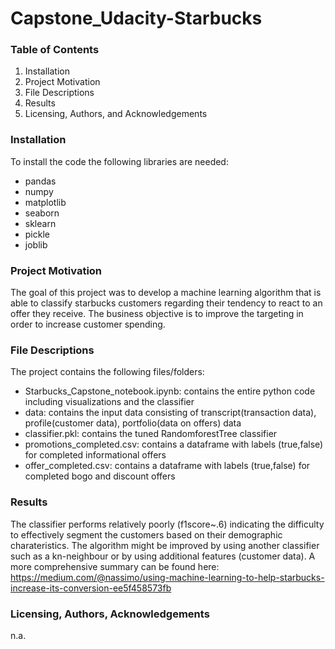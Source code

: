 # Capstone_Udacity-Starbucks


### Table of Contents
1. Installation
2. Project Motivation
3. File Descriptions
4. Results
5. Licensing, Authors, and Acknowledgements


### Installation

To install the code the following libraries are needed:
- pandas
- numpy
- matplotlib
- seaborn
- sklearn
- pickle
- joblib



### Project Motivation
The goal of this project was to develop a machine learning algorithm that is able to classify starbucks customers regarding their tendency to react to an offer they receive. The business objective is to improve the targeting in order to increase customer spending.



### File Descriptions
The project contains the following files/folders:

- Starbucks_Capstone_notebook.ipynb: contains the entire python code including visualizations and the classifier
- data: contains the input data consisting of transcript(transaction data), profile(customer data), portfolio(data on offers) data
- classifier.pkl: contains the tuned RandomforestTree classifier
- promotions_completed.csv: contains a dataframe with labels (true,false) for completed informational offers
- offer_completed.csv:  contains a dataframe with labels (true,false) for completed bogo and discount offers



### Results
The classifier performs relatively poorly (f1score~.6) indicating the difficulty to effectively segment the customers based on their demographic charateristics. The algorithm might be improved by using another classifier such as a kn-neighbour or by using additional features (customer data). A more comprehensive summary can be found here: https://medium.com/@nassimo/using-machine-learning-to-help-starbucks-increase-its-conversion-ee5f458573fb


### Licensing, Authors, Acknowledgements
n.a.





